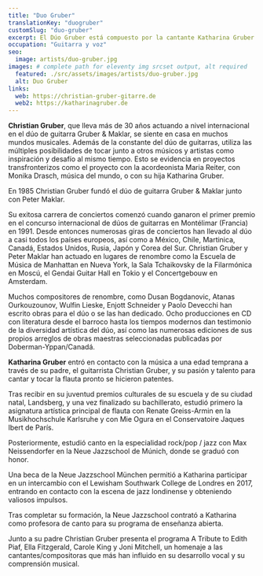 ```yaml
---
title: "Duo Gruber"
translationKey: "duogruber"
customSlug: "duo-gruber"
excerpt: El Dúo Gruber está compuesto por la cantante Katharina Gruber y el guitarrista Christian Gruber, padre e hija y artistas internacionalmente premiados y reconocidos.
occupation: "Guitarra y voz"
seo:
  image: artists/duo-gruber.jpg
images: # complete path for eleventy img srcset output, alt required
  featured: ./src/assets/images/artists/duo-gruber.jpg
  alt: Duo Gruber
links:
  web: https://christian-gruber-gitarre.de
  web2: https://katharinagruber.de
---
```


**Christian Gruber**, que lleva más de 30 años actuando a nivel internacional en el dúo de guitarra Gruber &amp; Maklar, se siente en casa en muchos mundos musicales. Además de la constante del dúo de guitarras, utiliza las múltiples posibilidades de tocar junto a otros músicos y artistas como inspiración y desafío al mismo tiempo. Esto se evidencia en proyectos transfronterizos como el proyecto con la acordeonista Maria Reiter, con Monika Drasch, música del mundo, o con su hija Katharina Gruber.

En 1985 Christian Gruber fundó el dúo de guitarra Gruber &amp; Maklar junto con Peter Maklar.

Su exitosa carrera de conciertos comenzó cuando ganaron el primer premio en el concurso internacional de dúos de guitarras en Montélimar (Francia) en 1991. Desde entonces numerosas giras de conciertos han llevado al dúo a casi todos los países europeos, así como a México, Chile, Martinica, Canadá, Estados Unidos, Rusia, Japón y Corea del Sur. Christian Gruber y Peter Maklar han actuado en lugares de renombre como la Escuela de Música de Manhattan en Nueva York, la Sala Tchaikovsky de la Filarmónica en Moscú, el Gendai Guitar Hall en Tokio y el Concertgebouw en Amsterdam.

Muchos compositores de renombre, como Dusan Bogdanovic, Atanas Ourkouzounov, Wulfin Lieske, Enjott Schneider y Paolo Devecchi han escrito obras para el dúo o se las han dedicado. Ocho producciones en CD con literatura desde el barroco hasta los tiempos modernos dan testimonio de la diversidad artística del dúo, así como las numerosas ediciones de sus propios arreglos de obras maestras seleccionadas publicadas por Doberman-Yppan/Canadá.

**Katharina Gruber** entró en contacto con la música a una edad temprana a través de su padre, el guitarrista Christian Gruber, y su pasión y talento para cantar y tocar la flauta pronto se hicieron patentes.

Tras recibir en su juventud premios culturales de su escuela y de su ciudad natal, Landsberg, y una vez finalizado su bachillerato, estudió primero la asignatura artística principal de flauta con Renate Greiss-Armin en la Musikhochschule Karlsruhe y con Mie Ogura en el Conservatoire Jaques Ibert de París.

Posteriormente, estudió canto en la especialidad rock/pop / jazz con Max Neissendorfer en la Neue Jazzschool de Múnich, donde se graduó con honor.

Una beca de la Neue Jazzschool München permitió a Katharina participar en un intercambio con el Lewisham Southwark College de Londres en 2017, entrando en contacto con la escena de jazz londinense y obteniendo valiosos impulsos.

Tras completar su formación, la Neue Jazzschool contrató a Katharina como profesora de canto para su programa de enseñanza abierta.

Junto a su padre Christian Gruber presenta el programa A Tribute to Edith Piaf, Ella Fitzgerald, Carole King y Joni Mitchell, un homenaje a las cantantes/compositoras que más han influido en su desarrollo vocal y su comprensión musical.
